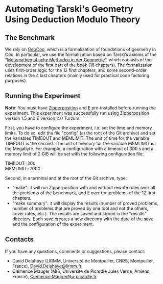 # Automating Tarski's Geometry<br>Using Deduction Modulo Theory

## The Benchmark

We rely on [GeoCoq](https://geocoq.github.io/GeoCoq/), which is a formalization of foundations of geometry in Coq. In particular, we use the formalization based on Tarski’s axioms of the “[Metamathematische Methoden in der Geometrie](https://www.amazon.fr/Metamathematische-Methoden-Geometrie-Metamathematical-university/dp/4871877078)”, which consists of the development of the first part of the book (16 chapters). The formalization uses first-order logic for the 12 first chapters, and some second-order relations in the 4 last chapters (mainly used for practical code factoring purposes).

## Running the Experiment

**Note:** You must have [Zipperposition](https://github.com/sneeuwballen/zipperposition/) and [E](http://www.eprover.org/) pre-installed before running the experiment. This experiment was successfully run using Zipperposition version 1.5 and E version 2.0 Turzum.

First, you have to configure the experiment, i.e. set the time and memory limits. To do so, edit the file "config" (at the root of the Git archive) and set the variables TIMEOUT and MEMLIMIT. The unit of time for the variable TIMEOUT is the second. The unit of memory for the variable MEMLIMIT is the Megabyte. For example, a configuration with a timeout of 300 s and a memory limit of 2 GiB will be set with the following configuration file:

TIMEOUT=300  
MEMLIMIT=2000

Second, in a terminal and at the root of the Git archive, type:

* "make": it will run Zipperposition with and without rewrite rules over all the problems of the benchmark, and E over the problems of the 12 first chapters.
* "make summary": it will display the results (number of proved problems, number of problems that are proved by one tool and not the others, cover rates, etc.). The results are saved and stored in the "results" directory. Each save creates a new directory with the date of the save and the configuration of the experiment.

## Contacts

If you have any questions, comments or suggestions, please contact:

* David Delahaye (LIRMM, Université de Montpellier, CNRS, Montpellier, France), [David.Delahaye@lirmm.fr](mailto:David.Delahaye@lirmm.fr)
* Clémence Mauger (MIS, Université de Picardie Jules Verne, Amiens, France), [Clemence.Mauger@u-picardie.fr](mailto:Clemence.Mauger@u-picardie.fr)